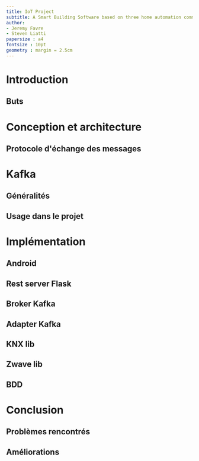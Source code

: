 ```yaml
---
title: IoT Project
subtitle: A Smart Building Software based on three home automation communication protocols (KNX, ZWAVE, BLE and Kafka)
author:
- Jeremy Favre
- Steven Liatti
papersize : a4
fontsize : 10pt
geometry : margin = 2.5cm
---
```


# Introduction
## Buts

# Conception et architecture
## Protocole d'échange des messages
<!-- Statistiques -->

# Kafka
## Généralités
## Usage dans le projet

# Implémentation
## Android
## Rest server Flask
## Broker Kafka
## Adapter Kafka
## KNX lib
## Zwave lib
## BDD

# Conclusion
## Problèmes rencontrés
## Améliorations
